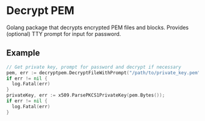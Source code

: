 # Decrypt PEM

Golang package that decrypts encrypted PEM files and blocks. Provides (optional) TTY prompt for input for password. 

## Example
```go
// Get private key, prompt for password and decrypt if necessary
pem, err := decryptpem.DecryptFileWithPrompt("/path/to/private_key.pem")
if err != nil {
  log.Fatal(err)
}
privateKey, err := x509.ParsePKCS1PrivateKey(pem.Bytes());
if err != nil {
  log.Fatal(err)
}
```
